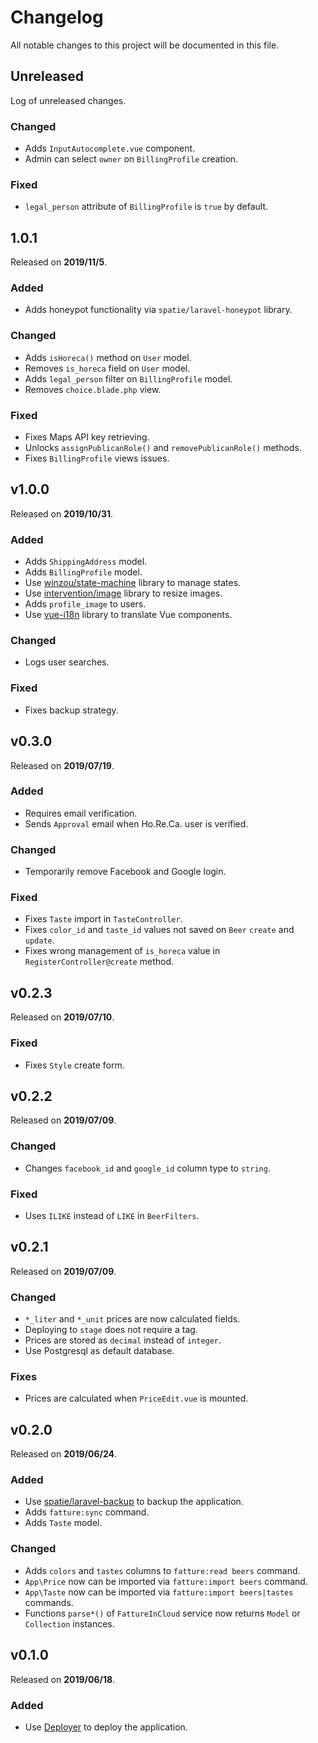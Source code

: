 # Changelog

All notable changes to this project will be documented in this file.

## Unreleased

Log of unreleased changes.

### Changed

- Adds `InputAutocomplete.vue` component.
- Admin can select `owner` on `BillingProfile` creation.

### Fixed

- `legal_person` attribute of `BillingProfile` is `true` by default.

## 1.0.1

Released on **2019/11/5**.

### Added

- Adds honeypot functionality via `spatie/laravel-honeypot` library.

### Changed

- Adds `isHoreca()` method on `User` model.
- Removes `is_horeca` field on `User` model.
- Adds `legal_person` filter on `BillingProfile` model.
- Removes `choice.blade.php` view. 

### Fixed

- Fixes Maps API key retrieving.
- Unlocks `assignPublicanRole()` and `removePublicanRole()` methods.
- Fixes `BillingProfile` views issues.

## v1.0.0

Released on **2019/10/31**.

### Added

- Adds `ShippingAddress` model.
- Adds `BillingProfile` model.
- Use [winzou/state-machine](https://github.com/winzou/state-machine) library to manage states.
- Use [intervention/image](https://github.com/Intervention/image) library to resize images.
- Adds `profile_image` to users.
- Use [vue-i18n](https://github.com/kazupon/vue-i18n) library to translate Vue components.

### Changed

- Logs user searches.

### Fixed

- Fixes backup strategy.

## v0.3.0

Released on **2019/07/19**.

### Added

- Requires email verification.
- Sends `Approval` email when Ho.Re.Ca. user is verified.

### Changed

- Temporarily remove Facebook and Google login.

### Fixed

- Fixes `Taste` import in `TasteController`.
- Fixes `color_id` and `taste_id` values not saved on `Beer` `create` and `update`.
- Fixes wrong management of `is_horeca` value in `RegisterController@create` method. 

## v0.2.3

Released on **2019/07/10**.

### Fixed

- Fixes `Style` create form.

## v0.2.2

Released on **2019/07/09**.

### Changed

- Changes `facebook_id` and `google_id` column type to `string`.

### Fixed

- Uses `ILIKE` instead of `LIKE` in `BeerFilters`.

## v0.2.1

Released on **2019/07/09**.

### Changed

- `*_liter` and `*_unit` prices are now calculated fields.
- Deploying to `stage` does not require a tag.
- Prices are stored as `decimal` instead of `integer`.
- Use Postgresql as default database.

### Fixes

- Prices are calculated when `PriceEdit.vue` is mounted.

## v0.2.0

Released on **2019/06/24**.

### Added

- Use [spatie/laravel-backup](https://github.com/spatie/laravel-backup) to backup the application.
- Adds `fatture:sync` command.
- Adds `Taste` model.

### Changed

- Adds `colors` and `tastes` columns to `fatture:read beers` command.
- `App\Price` now can be imported via `fatture:import beers` command.
- `App\Taste` now can be imported via `fatture:import beers|tastes` commands. 
- Functions `parse*()` of `FattureInCloud` service now returns `Model` or `Collection` instances.

## v0.1.0

Released on **2019/06/18**.

### Added

- Use [Deployer](https://deployer.org/) to deploy the application.
